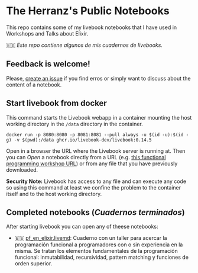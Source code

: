 # The Herranz's Public Notebooks

This repo contains some of my livebook notebooks that I have used in Workshops and Talks about Elixir.

 🇪🇸 *Este repo contiene algunos de mis cuadernos de livebooks.*

## Feedback is welcome!

Please, [create an issue](https://github.com/aherranz/public_notebooks/issues/new) if you find erros or simply want to discuss about the content of a notebook.

## Start livebook from docker

This command starts the Livebook webapp in a container mounting the
host working directory in the `/data` directory in the container.

```
docker run -p 8080:8080 -p 8081:8081 --pull always -u $(id -u):$(id -g) -v $(pwd):/data ghcr.io/livebook-dev/livebook:0.14.5
```

Open in a browser the URL where the Livebook server is running at. Then you can
*Open* a notebook directly from a URL (e.g. [this functional
programming workshop
URL](https://github.com/aherranz/public_notebooks/blob/main/pf_en_elixir.livemd))
or from any file that you have previously downloaded.

**Security Note:** Livebook has access to any file and can execute any
code so using this command at least we confine the problem to the
container itself and to the host working directory.

## Completed notebooks (*Cuadernos terminados*)

After starting livebook you can open any of theese notebooks:

- 🇪🇸 [pf_en_elixir.livemd](pf_en_elixir.livemd): Cuaderno con un
  taller para acercar la programación funcional a programadores con o
  sin experiencia en la misma. Se tratan los elementos fundamentales
  de la programación funcional: inmutabilidad, recursividad, pattern
  matching y funciones de orden superior.
